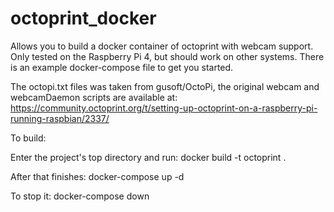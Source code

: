 # octoprint_docker

Allows you to build a docker container of octoprint with webcam support. Only tested on the Raspberry Pi 4, but should work on other systems. There is an example docker-compose file to get you started.

The octopi.txt files was taken from gusoft/OctoPi, the original webcam and webcamDaemon scripts are available at:  https://community.octoprint.org/t/setting-up-octoprint-on-a-raspberry-pi-running-raspbian/2337/



To build:

Enter the project's top directory and run:
docker build -t octoprint .

After that finishes:
docker-compose up -d

To stop it:
docker-compose down

